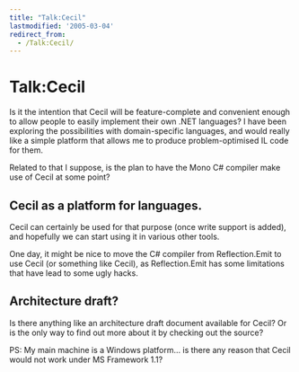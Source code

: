 ```yaml
---
title: "Talk:Cecil"
lastmodified: '2005-03-04'
redirect_from:
  - /Talk:Cecil/
---
```


Talk:Cecil
==========

Is it the intention that Cecil will be feature-complete and convenient enough to allow people to easily implement their own .NET languages? I have been exploring the possibilities with domain-specific languages, and would really like a simple platform that allows me to produce problem-optimised IL code for them.

Related to that I suppose, is the plan to have the Mono C\# compiler make use of Cecil at some point?

Cecil as a platform for languages.
----------------------------------

Cecil can certainly be used for that purpose (once write support is added), and hopefully we can start using it in various other tools.

One day, it might be nice to move the C\# compiler from Reflection.Emit to use Cecil (or something like Cecil), as Reflection.Emit has some limitations that have lead to some ugly hacks.

Architecture draft?
-------------------

Is there anything like an architecture draft document available for Cecil? Or is the only way to find out more about it by checking out the source?

PS: My main machine is a Windows platform... is there any reason that Cecil would not work under MS Framework 1.1?


